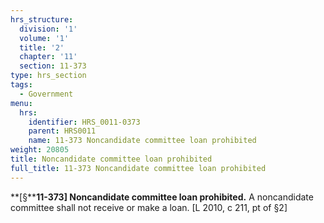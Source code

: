 ```yaml
---
hrs_structure:
  division: '1'
  volume: '1'
  title: '2'
  chapter: '11'
  section: 11-373
type: hrs_section
tags:
  - Government
menu:
  hrs:
    identifier: HRS_0011-0373
    parent: HRS0011
    name: 11-373 Noncandidate committee loan prohibited
weight: 20805
title: Noncandidate committee loan prohibited
full_title: 11-373 Noncandidate committee loan prohibited
---
```

**[§****11-373] Noncandidate committee loan prohibited.** A noncandidate committee shall not receive or make a loan. [L 2010, c 211, pt of §2]